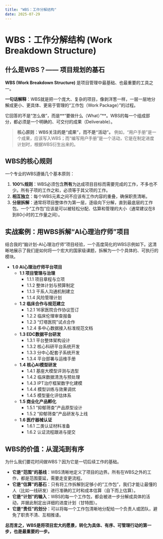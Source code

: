 ```yaml
---
title: "WBS：工作分解结构"
date: 2025-07-29
---
```


# WBS：工作分解结构 (Work Breakdown Structure)

## 什么是WBS？—— 项目规划的基石

**WBS (Work Breakdown Structure)** 是项目管理中最基础、也最重要的工具之一。

**一句话解释**：WBS就是把一个庞大、复杂的项目，像剥洋葱一样，一层一层地分解成更小、更具体、更易于管理的“工作包（Work Package）”的过程。

它回答的不是“怎么做”，而是**“要做什么（What）”**。WBS的每一个组成部分，都必须是一个明确的、可交付的成果（Deliverable）。

> **核心原则：WBS关注的是“成果”，而不是“活动”。**
> 例如，“用户手册”是一个成果，应该写入WBS；而“编写用户手册”是一个活动，它是在制定进度计划时，根据WBS衍生出来的。

## WBS的核心规则

一个专业的WBS遵循几个基本原则：

1.  **100%规则**：WBS必须包含**所有**为达成项目目标而需要完成的工作，不多也不少。所有子项的工作之和，必须等于其父项的工作。
2.  **相互独立**：每个WBS元素之间不应该有工作内容的重叠，确保职责清晰。
3.  **分层拆解**：通常将项目整体作为第一层，逐级向下分解，直到最底层的工作包。一个“工作包”应该是可以被轻松分配、估算和管理的大小（通常建议在8到80小时的工作量之间）。

## 实战案例：用WBS拆解“AI心理治疗师”项目

结合我的“脑计划-AI心理治疗师”项目经验，一个高度简化的WBS示例如下。这清晰地展示了我们是如何将一个宏大的国家级课题，拆解为一个个具体的、可执行的模块。

* **1.0 AI心理治疗师平台项目**
    * **1.1 项目管理与治理**
        * 1.1.1 项目章程与立项
        * 1.1.2 整体计划与预算制定
        * 1.1.3 干系人沟通机制建立
        * 1.1.4 风险管理计划
    * **1.2 临床合作与规范建立**
        * 1.2.1 16家医院合作协议签订
        * 1.2.2 临床伦理审查报备
        * 1.2.3 “灯塔医院”试点合作
        * 1.2.4 多中心数据接入标准规范文档
    * **1.3 EDC数据平台研发**
        * 1.3.1 平台整体架构设计
        * 1.3.2 核心科研平台系统开发
        * 1.3.3 分中心配套子系统开发
        * 1.3.4 平台部署与运维手册
    * **1.4 核心AI模型研发**
        * 1.4.1 基座大模型评测与选型
        * 1.4.2 临床数据清洗与预处理
        * 1.4.3 IPT治疗框架数字化建模
        * 1.4.4 模型训练与效果调优
        * 1.4.5 模型量化评估体系
    * **1.5 商业化产品孵化**
        * 1.5.1 “抑郁筛查”产品原型设计
        * 1.5.2 “抑郁筛查”产品研发与上线
    * **1.6 医疗器械认证**
        * 1.6.1 二类认证材料准备
        * 1.6.2 认证流程跟进与提交

## WBS的价值：从混沌到有序

为什么我们要花时间做WBS？因为它是一切后续工作的基础。

* **它是“范围”的基线**：WBS清晰地定义了项目的边界。所有在WBS之外的工作，都是范围蔓延，需要走变更流程。
* **它是“估算”的基石**：只有将工作拆解到足够小的“工作包”，我们才能让最懂的人（比如一线研发）进行准确的工时和成本估算（自下而上估算）。
* **它是“计划”的输入**：WBS的每一个工作包，都会被进一步分解成具体的活动，并据此制定出详细的进度计划（甘特图）。
* **它是“责任”的划分**：可以将每一个工作包清晰地分配给一个负责人或团队，避免了职责不清、互相推诿。

**总而言之，WBS是将项目宏大的愿景，转化为具体、有序、可管理行动的第一步，也是最重要的一步。**